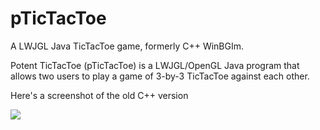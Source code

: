 pTicTacToe
==========

A LWJGL Java TicTacToe game, formerly C++ WinBGIm.

Potent TicTacToe (pTicTacToe) is a LWJGL/OpenGL Java program 
that allows two users to play a game of 3-by-3 TicTacToe against each other.

Here's a screenshot of the old C++ version

![](http://ruthlessphysics.com/img/ptictactoe.png)
